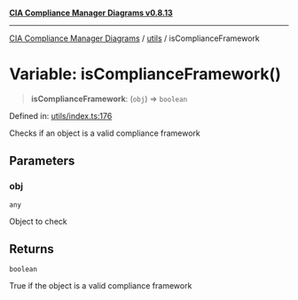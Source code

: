 [**CIA Compliance Manager Diagrams v0.8.13**](../../README.md)

***

[CIA Compliance Manager Diagrams](../../modules.md) / [utils](../README.md) / isComplianceFramework

# Variable: isComplianceFramework()

> **isComplianceFramework**: (`obj`) => `boolean`

Defined in: [utils/index.ts:176](https://github.com/Hack23/cia-compliance-manager/blob/2f6ce8651c6fa9a0d9c8860576f0ee67ef038efd/src/utils/index.ts#L176)

Checks if an object is a valid compliance framework

## Parameters

### obj

`any`

Object to check

## Returns

`boolean`

True if the object is a valid compliance framework
